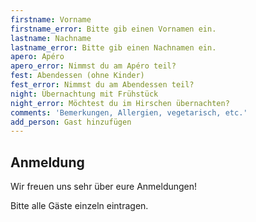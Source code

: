 ```yaml
---
firstname: Vorname
firstname_error: Bitte gib einen Vornamen ein.
lastname: Nachname
lastname_error: Bitte gib einen Nachnamen ein.
apero: Apéro
apero_error: Nimmst du am Apéro teil?
fest: Abendessen (ohne Kinder)
fest_error: Nimmst du am Abendessen teil?
night: Übernachtung mit Frühstück
night_error: Möchtest du im Hirschen übernachten?
comments: 'Bemerkungen, Allergien, vegetarisch, etc.'
add_person: Gast hinzufügen
---
```

## Anmeldung

Wir freuen uns sehr über eure Anmeldungen!

Bitte alle Gäste einzeln eintragen.
